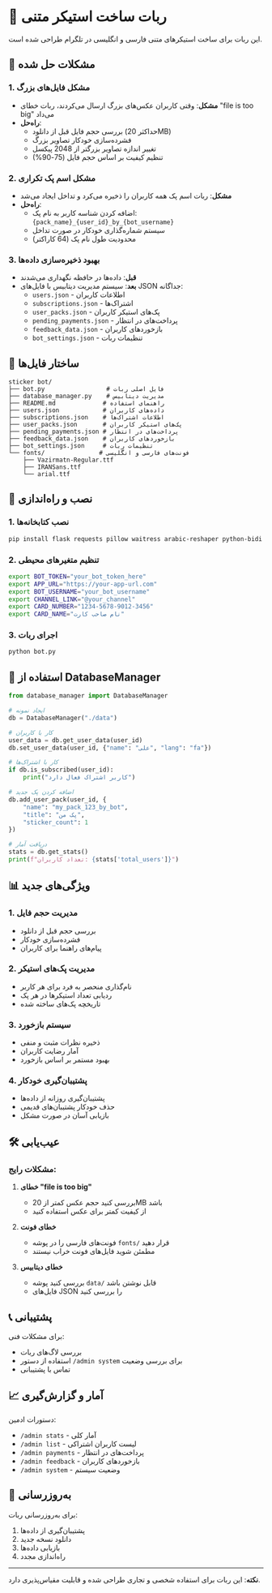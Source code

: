 # 🤖 ربات ساخت استیکر متنی

این ربات برای ساخت استیکرهای متنی فارسی و انگلیسی در تلگرام طراحی شده است.

## 🔧 مشکلات حل شده

### 1. مشکل فایل‌های بزرگ
- **مشکل**: وقتی کاربران عکس‌های بزرگ ارسال می‌کردند، ربات خطای "file is too big" می‌داد
- **راه‌حل**: 
  - بررسی حجم فایل قبل از دانلود (حداکثر 20MB)
  - فشرده‌سازی خودکار تصاویر بزرگ
  - تغییر اندازه تصاویر بزرگتر از 2048 پیکسل
  - تنظیم کیفیت بر اساس حجم فایل (75-90%)

### 2. مشکل اسم پک تکراری
- **مشکل**: ربات اسم پک همه کاربران را ذخیره می‌کرد و تداخل ایجاد می‌شد
- **راه‌حل**:
  - اضافه کردن شناسه کاربر به نام پک: `{pack_name}_{user_id}_by_{bot_username}`
  - سیستم شماره‌گذاری خودکار در صورت تداخل
  - محدودیت طول نام پک (64 کاراکتر)

### 3. بهبود ذخیره‌سازی داده‌ها
- **قبل**: داده‌ها در حافظه نگهداری می‌شدند
- **بعد**: سیستم مدیریت دیتابیس با فایل‌های JSON جداگانه:
  - `users.json` - اطلاعات کاربران
  - `subscriptions.json` - اشتراک‌ها
  - `user_packs.json` - پک‌های استیکر کاربران
  - `pending_payments.json` - پرداخت‌های در انتظار
  - `feedback_data.json` - بازخوردهای کاربران
  - `bot_settings.json` - تنظیمات ربات

## 📁 ساختار فایل‌ها

```
sticker bot/
├── bot.py                 # فایل اصلی ربات
├── database_manager.py    # مدیریت دیتابیس
├── README.md             # راهنمای استفاده
├── users.json            # داده‌های کاربران
├── subscriptions.json    # اطلاعات اشتراک‌ها
├── user_packs.json       # پک‌های استیکر کاربران
├── pending_payments.json # پرداخت‌های در انتظار
├── feedback_data.json    # بازخوردهای کاربران
├── bot_settings.json     # تنظیمات ربات
└── fonts/               # فونت‌های فارسی و انگلیسی
    ├── Vazirmatn-Regular.ttf
    ├── IRANSans.ttf
    └── arial.ttf
```

## 🚀 نصب و راه‌اندازی

### 1. نصب کتابخانه‌ها
```bash
pip install flask requests pillow waitress arabic-reshaper python-bidi
```

### 2. تنظیم متغیرهای محیطی
```bash
export BOT_TOKEN="your_bot_token_here"
export APP_URL="https://your-app-url.com"
export BOT_USERNAME="your_bot_username"
export CHANNEL_LINK="@your_channel"
export CARD_NUMBER="1234-5678-9012-3456"
export CARD_NAME="نام صاحب کارت"
```

### 3. اجرای ربات
```bash
python bot.py
```

## 🔧 استفاده از DatabaseManager

```python
from database_manager import DatabaseManager

# ایجاد نمونه
db = DatabaseManager("./data")

# کار با کاربران
user_data = db.get_user_data(user_id)
db.set_user_data(user_id, {"name": "علی", "lang": "fa"})

# کار با اشتراک‌ها
if db.is_subscribed(user_id):
    print("کاربر اشتراک فعال دارد")

# اضافه کردن پک جدید
db.add_user_pack(user_id, {
    "name": "my_pack_123_by_bot",
    "title": "پک من",
    "sticker_count": 1
})

# دریافت آمار
stats = db.get_stats()
print(f"تعداد کاربران: {stats['total_users']}")
```

## 📊 ویژگی‌های جدید

### 1. مدیریت حجم فایل
- بررسی حجم قبل از دانلود
- فشرده‌سازی خودکار
- پیام‌های راهنما برای کاربران

### 2. مدیریت پک‌های استیکر
- نام‌گذاری منحصر به فرد برای هر کاربر
- ردیابی تعداد استیکرها در هر پک
- تاریخچه پک‌های ساخته شده

### 3. سیستم بازخورد
- ذخیره نظرات مثبت و منفی
- آمار رضایت کاربران
- بهبود مستمر بر اساس بازخورد

### 4. پشتیبان‌گیری خودکار
- پشتیبان‌گیری روزانه از داده‌ها
- حذف خودکار پشتیبان‌های قدیمی
- بازیابی آسان در صورت مشکل

## 🛠️ عیب‌یابی

### مشکلات رایج:

1. **خطای "file is too big"**
   - بررسی کنید حجم عکس کمتر از 20MB باشد
   - از کیفیت کمتر برای عکس استفاده کنید

2. **خطای فونت**
   - فونت‌های فارسی را در پوشه `fonts/` قرار دهید
   - مطمئن شوید فایل‌های فونت خراب نیستند

3. **خطای دیتابیس**
   - بررسی کنید پوشه `data/` قابل نوشتن باشد
   - فایل‌های JSON را بررسی کنید

## 📞 پشتیبانی

برای مشکلات فنی:
- بررسی لاگ‌های ربات
- استفاده از دستور `/admin system` برای بررسی وضعیت
- تماس با پشتیبانی

## 📈 آمار و گزارش‌گیری

دستورات ادمین:
- `/admin stats` - آمار کلی
- `/admin list` - لیست کاربران اشتراکی
- `/admin payments` - پرداخت‌های در انتظار
- `/admin feedback` - بازخوردهای کاربران
- `/admin system` - وضعیت سیستم

## 🔄 به‌روزرسانی

برای به‌روزرسانی ربات:
1. پشتیبان‌گیری از داده‌ها
2. دانلود نسخه جدید
3. بازیابی داده‌ها
4. راه‌اندازی مجدد

---

**نکته**: این ربات برای استفاده شخصی و تجاری طراحی شده و قابلیت مقیاس‌پذیری دارد.
